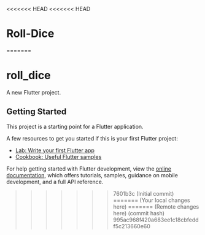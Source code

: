<<<<<<< HEAD
<<<<<<< HEAD
# Roll-Dice
=======
# roll_dice

A new Flutter project.

## Getting Started

This project is a starting point for a Flutter application.

A few resources to get you started if this is your first Flutter project:

- [Lab: Write your first Flutter app](https://docs.flutter.dev/get-started/codelab)
- [Cookbook: Useful Flutter samples](https://docs.flutter.dev/cookbook)

For help getting started with Flutter development, view the
[online documentation](https://docs.flutter.dev/), which offers tutorials,
samples, guidance on mobile development, and a full API reference.
>>>>>>> 7601b3c (Initial commit)
=======
(Your local changes here)
=======
(Remote changes here)
>>>>>>> (commit hash)
>>>>>>> 995ac968f420a683ee1c18cbfeddf5c213660e60
